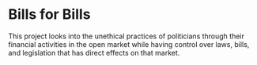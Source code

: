 # Bills for Bills
This project looks into the unethical practices of politicians through their financial activities in the open market while having control over laws, bills, and legislation that has direct effects on that market.
